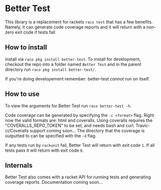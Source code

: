 # Better Test

This library is a replacement for rackets `raco test` that has a few benefits. Namely, it can generate code coverage reports and it will return with a non-zero exit code if tests fail.

## How to install

install via `raco pkg install better-test`. To install for development, checkout the repo into a folder named `Better Test` and in the parent directory run `raco pkg install better-test/`.

If you're doing developement remember: better-test *cannot* run on itself.

## How to use

To view the arguments for Better Test run `raco better-test -h`.

Code coverage can be generated by specifying the `-c <format>` flag.
Right now the valid formats are: html and coveralls.
Using coveralls requires the "COVERALLS_REPO_TOKEN" to be set, and needs bash and curl.
Travic-ci/Coveralls support coming soon...
The directory that the coverage is outputted to can be specified with the `-d` flag.

If any tests run by `rackunit` fail, Better Test will return with exit code `1`. If all tests pass it will return with exit code `0`.


## Internals

Better Test also comes with a racket API for running tests and generating coverage reports. Documentation coming soon...
